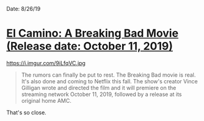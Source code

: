 Date: 8/26/19

# [El Camino: A Breaking Bad Movie (Release date: October 11, 2019)](https://uncrate.com/video/el-camino-a-breaking-bad-movie/)

https://i.imgur.com/9iLfqVC.jpg

> The rumors can finally be put to rest. The Breaking Bad movie is real. It's also done and coming to Netflix this fall. The show's creator Vince Gilligan wrote and directed the film and it will premiere on the streaming network October 11, 2019, followed by a release at its original home AMC. 

That's so close.
